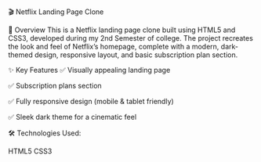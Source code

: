 🎬 Netflix Landing Page Clone

📌 Overview
This is a Netflix landing page clone built using HTML5 and CSS3, developed during my 2nd Semester of college.
The project recreates the look and feel of Netflix’s homepage, complete with a modern, dark-themed design, responsive layout, and basic subscription plan section.

✨ Key Features
✅ Visually appealing landing page

✅ Subscription plans section

✅ Fully responsive design (mobile & tablet friendly)

✅ Sleek dark theme for a cinematic feel

🛠️ Technologies Used:

HTML5
CSS3
